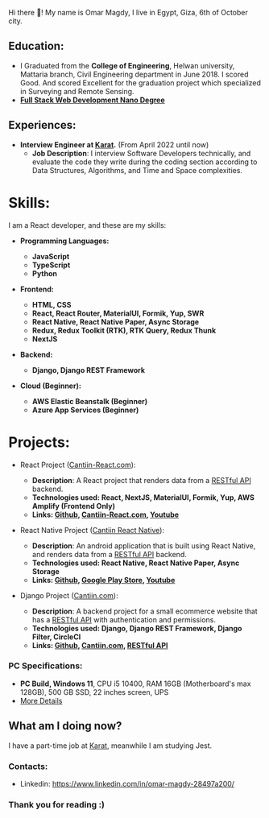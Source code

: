 Hi there 👋! My name is Omar Magdy, I live in Egypt,
Giza, 6th of October city.

## Education:

- I Graduated from the **College of Engineering**, Helwan university,
  Mattaria branch, Civil Engineering department in June 2018. I scored Good. And scored Excellent for the graduation project
  which specialized in Surveying and Remote Sensing.
- **[Full Stack Web Development Nano Degree](https://graduation.udacity.com/confirm/ELAEXGHP)**

## Experiences:

- **Interview Engineer at <a href="https://karat.com/">Karat</a>.** (From April 2022 until now)
  - **Job Description**: I interview Software Developers technically,
    and evaluate the code they write during the coding section
    according to Data Structures, Algorithms, and Time and Space
    complexities.

# Skills:

I am a React developer, and these are my skills:

<b>

- Programming Languages:

  - JavaScript
  - TypeScript
  - Python

- Frontend:

  - HTML, CSS
  - React, React Router, MaterialUI, Formik, Yup, SWR
  - React Native, React Native Paper, Async Storage
  - Redux, Redux Toolkit (RTK), RTK Query, Redux Thunk
  - NextJS

- Backend:

  - Django, Django REST Framework

- Cloud (Beginner):
  - AWS Elastic Beanstalk (Beginner)
  - Azure App Services (Beginner)

</b>

# Projects:

- React Project ([Cantiin-React.com](https://www.cantiin-react.com/)):

  - **Description**: A React project that renders data from a [RESTful API](https://www.cantiin.com/api/) backend.
  - **Technologies used: React, NextJS, MaterialUI, Formik, Yup, AWS Amplify (Frontend Only)**
  - **Links: [Github](https://github.com/OmarThinks/Cantiin-React-NextJS), [Cantiin-React.com](https://www.cantiin-react.com/), [Youtube](https://www.youtube.com/watch?v=sBj2vWlMLfc)**

- React Native Project ([Cantiin React Native](https://github.com/OmarThinks/Cantiin-React-Native)):

  - **Description**: An android application that is built using React Native, and renders data from a [RESTful API](https://www.cantiin.com/api/) backend.
  - **Technologies used: React Native, React Native Paper, Async Storage**
  - **Links: [Github](https://github.com/OmarThinks/Cantiin-React-Native), [Google Play Store](https://play.google.com/store/apps/details?id=com.cantiinreactnative), [Youtube](https://www.youtube.com/watch?v=16v0MCEKS-c)**

- Django Project ([Cantiin.com](https://www.cantiin.com/)):
  - **Description**: A backend project for a small ecommerce website that
    has a [RESTful API](https://www.cantiin.com/api/) with authentication
    and permissions.
  - **Technologies used: Django, Django REST Framework, Django Filter, CircleCI**
  - **Links: [Github](https://github.com/OmarThinks/cantiin_django), [Cantiin.com](https://www.cantiin.com/), [RESTful API](https://www.cantiin.com/api/)**

### PC Specifications:

- **PC Build, Windows 11**, CPU i5 10400, RAM 16GB (Motherboard's max 128GB),
  500 GB SSD, 22 inches screen, UPS
- [More Details](pc.md)

<!-- [Examples](examples/microservices.md)-->

## What am I doing now?

I have a part-time job at <a href="https://karat.com/">Karat</a>, meanwhile I am studying Jest.

<!--




# Frontend:

- HTML
	CSS,
	BootStrap
- Google Charts
- JavaScript / TypeScript
	- NPM and NodeJS
		- Axios
		- React
			- Context, Hooks
			- React Router
			- Material UI
			- Formik, Yup
			- NextJS
			- SWR
			- Example: [Github](https://github.com/OmarThinks/Cantiin-React-NextJS), [Cantiin-React.com](https://www.cantiin-react.com/), [Youtube](https://www.youtube.com/watch?v=sBj2vWlMLfc)
		- Redux
			- Redux Toolkit (RTK), RTK Query
			- Redux Thunk
		- React Native
			- React Native Paper
			- Async Storage
			- Note: I am using [Windows](pc.md)
			- Example: [Github](https://github.com/OmarThinks/Cantiin-React-Native),
			[Google Play Store](https://play.google.com/store/apps/details?id=com.cantiinreactnative),
			[Youtube](https://www.youtube.com/watch?v=16v0MCEKS-c)



# Backend

- Python
	- Django
	- Django REST Framework
	- Example: [Github](https://github.com/OmarThinks/cantiin_django), [Cantiin.com](https://www.cantiin.com/), [Browsable API](https://www.cantiin.com/api/)






# Cloud (Beginner):

- AWS (Beginner):
	- Elastic Beanstalk
		- Example:  [Github](https://github.com/OmarThinks/cantiin_django), [Deployment](http://cantiin-dev.us-east-2.elasticbeanstalk.com/)
- Azure App Services (Biginner)








, I am applying for React jobs.
And I am [building an example with Redux](https://github.com/OmarThinks/Cantiin-Redux).
-->

<!--

Thank God, I started working at <a href="https://karat.com/">Karat</a>.
And in my free time,
-->

<!--
<table>

<tr>
	<th>Title</th>
	<th>Job</th>
	<th>Company</th>
	<th>From</th>
	<th>To</th>
	<th>Duration</th>
	<th>Notes</th>
</tr>




<tr>
	<td>On-Board</td>
	<td>Interview Engineer</td>
	<td><a href="https://karat.com/">Karat</a></td>
	<th>April 2022</th>
	<th>June 2022</th>
	<td>2 Months</td>
	<td>I started the training</td>
</tr>


<tr>
	<td>Apprentice</td>
	<td>Interview Engineer</td>
	<td><a href="https://karat.com/">Karat</a></td>
	<th>June 2022</th>
	<th>August 2022</th>
	<td>2 Months</td>
	<td>I passed the initial training</td>
</tr>


<tr>
	<td>Expert</td>
	<td>Interview Engineer</td>
	<td><a href="https://karat.com/">Karat</a></td>
	<th>August 2022</th>
	<th>Now</th>
	<td>~</td>
	<td>I got promoted to Expert and started interviewing Software Developers</td>
</tr>



</table>
-->

<!--






## Backend:


- Python
	- Django, Django REST Framework, django_filter
	- Flask, SQLAlchemy, Pydantic
	- unittest, pytest
	- pymongo, redis-py
	- pika, celery
	- [Examples](examples/python.md)
	- [Cantiin.com](https://www.cantiin.com/)





## Others:
- Git, Github
- Postman
- Waterfall and Agile Frameworks
- Docker, Docker Compose
- RabbitMQ
- CircleCI
- [Examples](examples/microservices.md)











- PHP
	- Laravel, Eloquent, Blade
	- [Example](https://github.com/OmarThinks/Laravel-Project)
- C#
	- ASP.NET Core:
		- NuGet, Razor Pages, MVC, Web API, Blazor
		- Entity Framework, Code generator, Identity
		- [Examples](examples/cs.md)
- JavaScript
	- ExpressJS, EJS
	- Mongoose, Sequelize
	- Mocha, Chai
	- [Example](https://github.com/OmarThinks/expressjs_mongo_project)

-->

<!--

- Architecture:
-->

<!--

## AWS (Beginner):
- Amplify
- Lambda
- [Examples](examples/aws.md)

-->

<!-- DynamoDB -->

<!--








## Backend:


- [Python](https://www.w3schools.com/python/)
	- [Django](https://docs.djangoproject.com),
	[Django REST Framework](https://www.django-rest-framework.org/) (DRF),
	[django_filter](https://django-filter.readthedocs.io/en/stable/guide/rest_framework.html#quickstart),
	[Djoser](https://djoser.readthedocs.io) (Authentication)
	- [Flask](https://flask.palletsprojects.com/en/2.0.x/),
	[SQLAlchemy](https://www.sqlalchemy.org/),
	[Pydantic](https://pydantic-docs.helpmanual.io/)
	- [unittest](https://docs.python.org/3/library/unittest.html),
		[pytest](https://pypi.org/project/pytest/)
	- [pymongo](https://pymongo.readthedocs.io/en/stable/tutorial.html)
	- [redis-py](https://github.com/andymccurdy/redis-py)
	- [pika](https://pika.readthedocs.io/en/stable/),
	[celery](https://docs.celeryproject.org/)
	- Examples
- [C#](https://www.w3schools.com/cs/)
	- [ASP.NET Core](https://docs.microsoft.com/en-us/aspnet/core/introduction-to-aspnet-core):
		- [NuGet](https://www.nuget.org/)
		- [Razor Pages](https://docs.microsoft.com/en-us/aspnet/core/tutorials/razor-pages),
			[MVC](https://docs.microsoft.com/en-us/aspnet/core/tutorials/first-mvc-app/start-mvc),
			[Web API](https://docs.microsoft.com/en-us/aspnet/core/tutorials/first-web-api)
		- [Entity Framework](https://docs.microsoft.com/en-us/ef/core/), [Code generator](https://docs.microsoft.com/en-us/aspnet/core/fundamentals/tools/dotnet-aspnet-codegenerator), [Identity](https://docs.microsoft.com/en-us/aspnet/core/security/authentication/identity)





## Microservices Architecture (Beginner):
- [Docker](https://www.docker.com/)
- [Docker Compose](https://docs.docker.com/compose/)
- [CircleCI](https://circleci.com/)








## Frontend:
- [HTML](https://www.w3schools.com/html/)
	[CSS](https://www.w3schools.com/css/default.asp),
	[BootStrap](https://www.w3schools.com/bootstrap4/)
- [JavaScript](https://www.w3schools.com/js/)
	- [NPM](https://www.npmjs.com/) and NodeJS
		- [React](https://reactjs.org/), [Redux](https://redux.js.org/)
		- [Axios](https://axios-http.com/)










## Others:
- [Git](https://git-scm.com/), [Github](https://github.com/)
- [Postman](https://www.postman.com/)
- Waterfall and Agile Frameworks













-->

<!--

## Summary:

- **Frontend**: HTML, CSS, BootStrap, JavaScript, React
- **Backend**: RESTful APIs, Authentication, SQL, NoSQL, MongoDB, ORM, ODM, Testing, Templating Engines, Redis
- **Microservices** (Beginner): Docker, Docker Compose, Message Brokers, CircleCI
-->

<!--



- [JavaScript](https://www.w3schools.com/js/)
	- [ExpressJS](https://expressjs.com/), [Sequelize](https://sequelize.org/master/),
	[Mongoose](https://www.npmjs.com/package/mongoose)
	- [Mocha](https://mochajs.org/),
	[Chai](https://www.chaijs.com/)
	[Jinja](https://jinja.palletsprojects.com/)

-->

<!--
**OmarThinks/OmarThinks** is a ✨ _special_ ✨ repository because its `README.md` (this file) appears on your GitHub profile.

Here are some ideas to get you started:

- 🔭 I’m currently working on ...
- 🌱 I’m currently learning ...
- 👯 I’m looking to collaborate on ...
- 🤔 I’m looking for help with ...
- 💬 Ask me about ...
- 📫 How to reach me: ...
- ⚡ Fun fact: ...
-->

### Contacts:

- Linkedin: https://www.linkedin.com/in/omar-magdy-28497a200/

### Thank you for reading :)
